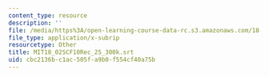 ```yaml
---
content_type: resource
description: ''
file: /media/https%3A/open-learning-course-data-rc.s3.amazonaws.com/18-02sc-multivariable-calculus-fall-2010/cbc2136bc1ac505fa9b0f554cf40a75b_MIT18_02SCF10Rec_25_300k.vtt
file_type: application/x-subrip
resourcetype: Other
title: MIT18_02SCF10Rec_25_300k.srt
uid: cbc2136b-c1ac-505f-a9b0-f554cf40a75b
---
```

